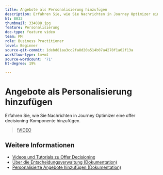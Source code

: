 ```yaml
---
title: Angebote als Personalisierung hinzufügen
description: Erfahren Sie, wie Sie Nachrichten in Journey Optimizer eine offer decisioning-Komponente hinzufügen.
kt: 8033
thumbnail: 334088.jpg
feature: Personalisierung
doc-type: feature video
team: PM
role: Business Practitioner
level: Beginner
source-git-commit: 1debd81aa3cc2fa8d20a514b07a4278f1a02f13a
workflow-type: tm+mt
source-wordcount: '71'
ht-degree: 19%

---
```



# Angebote als Personalisierung hinzufügen

Erfahren Sie, wie Sie Nachrichten in Journey Optimizer eine offer decisioning-Komponente hinzufügen.

>[!VIDEO](https://video.tv.adobe.com/v/334088?quality=12)

## Weitere Informationen

* [Videos und Tutorials zu Offer Decisioning](https://experienceleague.adobe.com/docs/offer-decisioning-learn/tutorials/overview.html?lang=de)
* [Über die Entscheidungsverwaltung (Dokumentation)](https://experienceleague.adobe.com/docs/journey-optimizer/using/offer-decisioniong/get-started/starting-offer-decisioning.html)
* [Personalisierte Angebote hinzufügen (Dokumentation)](https://experienceleague.adobe.com/docs/journey-optimizer/using/create-messages/deliver-personalized-offers.html)
